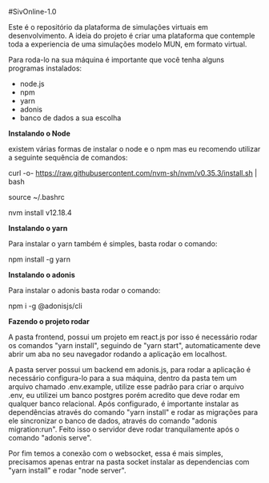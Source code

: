 #SivOnline-1.0

Este é o repositório da plataforma de simulações virtuais em desenvolvimento. 
A ideia do projeto é criar uma plataforma que contemple toda a experiencia de uma simulações modelo MUN, em formato virtual.


Para roda-lo na sua máquina é importante que você tenha alguns programas instalados:
- node.js
- npm
- yarn
- adonis
- banco de dados a sua escolha

**Instalando o Node** 


existem várias formas de instalar o node e o npm mas eu recomendo utilizar a seguinte sequência de comandos:

curl -o- https://raw.githubusercontent.com/nvm-sh/nvm/v0.35.3/install.sh | bash

source ~/.bashrc

nvm install v12.18.4


**Instalando o yarn** 


Para instalar o yarn também é simples, basta rodar o comando:

npm install -g yarn

**Instalando o adonis** 


Para instalar o adonis basta rodar o comando:

npm i -g @adonisjs/cli


**Fazendo o projeto rodar** 


A pasta frontend, possui um projeto em react.js por isso é necessário rodar os comandos "yarn install", seguindo de "yarn start", automaticamente deve abrir um aba no seu navegador rodando a aplicação em localhost.

A pasta server possui um backend em adonis.js, para rodar a aplicação é necessário configura-lo para a sua máquina, dentro da pasta tem um arquivo chamado .env.example, utilize esse padrão para criar o arquivo .env, eu utilizei um banco postgres porém acredito que deve rodar em qualquer banco relacional. Após configurado, é importante instalar as dependências através do comando "yarn install" e rodar as migrações para ele sincronizar o banco de dados, através do comando "adonis migration:run". Feito isso o servidor deve rodar tranquilamente após o comando "adonis serve".

Por fim temos a conexão com o websocket, essa é mais simples, precisamos apenas entrar na pasta socket instalar as dependencias com "yarn install" e rodar "node server".
